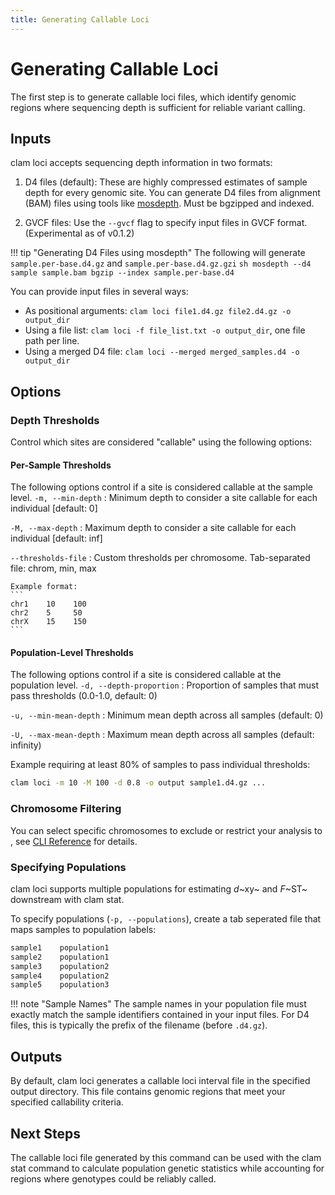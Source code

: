 ```yaml
---
title: Generating Callable Loci
---
```

# Generating Callable Loci

The first step is to generate callable loci files, which identify genomic regions where sequencing depth is sufficient for reliable variant calling.

## Inputs
clam loci accepts sequencing depth information in two formats:

1. D4 files (default): These are highly compressed estimates of sample depth for every genomic site. You can generate D4 files from alignment (BAM) files using tools like [mosdepth](https://github.com/brentp/mosdepth). Must be bgzipped and indexed.

2. GVCF files: Use the `--gvcf` flag to specify input files in GVCF format. (Experimental as of v0.1.2)

!!! tip "Generating D4 Files using mosdepth"
    The following will generate `sample.per-base.d4.gz` and `sample.per-base.d4.gz.gzi`
    ```sh
    mosdepth --d4 sample sample.bam
    bgzip --index sample.per-base.d4
    ```

You can provide input files in several ways:

- As positional arguments: `clam loci file1.d4.gz file2.d4.gz -o output_dir`
- Using a file list: `clam loci -f file_list.txt -o output_dir`, one file path per line.
- Using a merged D4 file: `clam loci --merged merged_samples.d4 -o output_dir`

## Options
### Depth Thresholds
Control which sites are considered "callable" using the following options:

#### Per-Sample Thresholds
The following options control if a site is considered callable at the sample level.
`-m, --min-depth`
:   Minimum depth to consider a site callable for each individual [default: 0]

`-M, --max-depth`
:   Maximum depth to consider a site callable for each individual [default: inf]

`--thresholds-file`
:   Custom thresholds per chromosome. Tab-separated file: chrom, min, max
    
    Example format:
    ```
    chr1    10    100
    chr2    5     50
    chrX    15    150
    ```

#### Population-Level Thresholds
The following options control if a site is considered callable at the population level.
`-d, --depth-proportion`
:  Proportion of samples that must pass thresholds (0.0-1.0, default: 0)

`-u, --min-mean-depth`
:   Minimum mean depth across all samples (default: 0)

`-U, --max-mean-depth`
:   Maximum mean depth across all samples (default: infinity)

Example requiring at least 80% of samples to pass individual thresholds:
```bash
clam loci -m 10 -M 100 -d 0.8 -o output sample1.d4.gz ...
```

### Chromosome Filtering
You can select specific chromosomes to exclude or restrict your analysis to , see [CLI Reference](../cli_reference.md) for details.

### Specifying Populations
clam loci supports multiple populations for estimating *d*~xy~ and *F*~ST~ downstream with clam stat.

To specify populations (`-p, --populations`), create a tab seperated file that maps samples to population labels:

```bash
sample1    population1
sample2    population1
sample3    population2
sample4    population2
sample5    population3
```

!!! note "Sample Names"
    The sample names in your population file must exactly match the sample identifiers contained in your input files. For D4 files, this is typically the prefix of the filename (before `.d4.gz`).

## Outputs
By default, clam loci generates a callable loci interval file in the specified output directory. This file contains genomic regions that meet your specified callability criteria.

## Next Steps
The callable loci file generated by this command can be used with the clam stat command to calculate population genetic statistics while accounting for regions where genotypes could be reliably called.